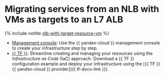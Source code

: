 # Migrating services from an NLB with VMs as targets to an L7 ALB

{% include notitle [nlb-with-target-resource-vm](../../../../_tutorials/security/nlb-with-target-resource-vm.md) %}

* [Management console](console.md): Use the {{ yandex-cloud }} management console to create your infrastructure step by step.
* [{{ TF }}](terraform.md): Streamline creating and managing your resources using the _Infrastructure as Code_ (IaC) approach. Download a {{ TF }} configuration example and deploy your infrastructure using the [{{ TF }} {{ yandex-cloud }} provider]({{ tf-docs-link }}).

